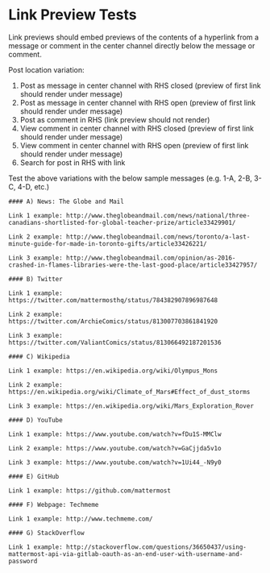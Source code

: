 # Link Preview Tests

Link previews should embed previews of the contents of a hyperlink from a message or comment in the center channel directly below the message or comment.

Post location variation: 

1. Post as message in center channel with RHS closed (preview of first link should render under message) 
2. Post as message in center channel with RHS open (preview of first link should render under message) 
3. Post as comment in RHS (link preview should not render) 
4. View comment in center channel with RHS closed (preview of first link should render under message) 
5. View comment in center channel with RHS open (preview of first link should render under message) 
6. Search for post in RHS with link

Test the above variations with the below sample messages (e.g. 1-A, 2-B, 3-C, 4-D, etc.) 

```
#### A) News: The Globe and Mail 

Link 1 example: http://www.theglobeandmail.com/news/national/three-canadians-shortlisted-for-global-teacher-prize/article33429901/

Link 2 example: http://www.theglobeandmail.com/news/toronto/a-last-minute-guide-for-made-in-toronto-gifts/article33426221/

Link 3 example: http://www.theglobeandmail.com/opinion/as-2016-crashed-in-flames-libraries-were-the-last-good-place/article33427957/
```

```
#### B) Twitter

Link 1 example: https://twitter.com/mattermosthq/status/784382907896987648

Link 2 example: https://twitter.com/ArchieComics/status/813007703861841920

Link 3 example: https://twitter.com/ValiantComics/status/813066492187201536

```


```
#### C) Wikipedia 

Link 1 example: https://en.wikipedia.org/wiki/Olympus_Mons

Link 2 example: https://en.wikipedia.org/wiki/Climate_of_Mars#Effect_of_dust_storms

Link 3 example: https://en.wikipedia.org/wiki/Mars_Exploration_Rover

```

```
#### D) YouTube 

Link 1 example: https://www.youtube.com/watch?v=fDu1S-MMClw

Link 2 example: https://www.youtube.com/watch?v=GaCjjda5v1o

Link 3 example: https://www.youtube.com/watch?v=1Ui44_-N9y0

```


```
#### E) GitHub

Link 1 example: https://github.com/mattermost
```

```
#### F) Webpage: Techmeme 

Link 1 example: http://www.techmeme.com/
```

```
#### G) StackOverflow 

Link 1 example: http://stackoverflow.com/questions/36650437/using-mattermost-api-via-gitlab-oauth-as-an-end-user-with-username-and-password
```
